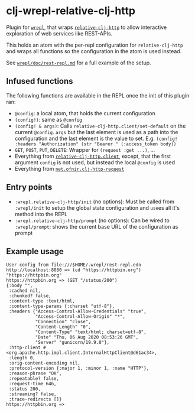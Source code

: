 # clj-wrepl-relative-clj-http

Plugin for [`wrepl`](https://github.com/christoph-frick/clj-wrepl), that
wraps
[`relative-clj-http`](https://github.com/christoph-frick/relative-clj-http)
to allow interactive exploration of web services like REST-APIs.

This holds an atom with the per-repl configuration for
`relative-clj-http` and wraps all functions so the configuration in the
atom is used instead.

See
[`wrepl/doc/rest-repl.md`](https://github.com/christoph-frick/clj-wrepl/blob/master/doc/rest-repl.md)
for a full example of the setup.

## Infused functions

The following functions are available in the REPL once the init of this
plugin ran:

- `@config`: a local atom, that holds the current configuration
- `(config!)`: same as `@config`
- `(config! & args)`: Calls `relative-clj-http.client/set-default` on
  the current `@config`. `args` but the last element is used as a path
  into the configuration and the last element is the value to set.  E.g.
  `(config! :headers "Authorization" (str "Bearer " (:access_token body))`
- `GET`, `POST`, `PUT`, `DELETE`: Wrapper for `(request :get ...)`, ...
- Everything from
  [`relative-clj-http.client`](https://cljdoc.org/d/net.ofnir/relative-clj-http/CURRENT/api/relative-clj-http.client),
  except, that the first argument `config` is not used, but instead the
  local `@config` is used
- Everything from
  [`net.ofnir.clj-http-request`](https://cljdoc.org/d/net.ofnir/clj-http-request/0.1.0/api/net.ofnir.clj-http-request)



## Entry points

- `:wrepl.relative-clj-http/init` (no options): Must be called from
  `:wrepl/init` to setup the global state configuration and `use`es all
  it's method into the REPL
- `:wrepl.relative-clj-http/prompt` (no options): Can be wired to
  `:wrepl/prompt`; shows the current base URL of the configuration as
  prompt

## Example usage

```
User config from file:///$HOME/.wrepl/rest-repl.edn
http://localhost:8080 => (cd "https://httpbin.org")
"https://httpbin.org"
https://httpbin.org => (GET "/status/200")
{:body "",
 :cached nil,
 :chunked? false,
 :content-type :text/html,
 :content-type-params {:charset "utf-8"},
 :headers {"Access-Control-Allow-Credentials" "true",
           "Access-Control-Allow-Origin" "*",
           "Connection" "close",
           "Content-Length" "0",
           "Content-Type" "text/html; charset=utf-8",
           "Date" "Thu, 06 Aug 2020 08:53:26 GMT",
           "Server" "gunicorn/19.9.0"},
 :http-client #<org.apache.http.impl.client.InternalHttpClient@d61ac34>,
 :length 0,
 :orig-content-encoding nil,
 :protocol-version {:major 1, :minor 1, :name "HTTP"},
 :reason-phrase "OK",
 :repeatable? false,
 :request-time 646,
 :status 200,
 :streaming? false,
 :trace-redirects []}
https://httpbin.org => 
```
